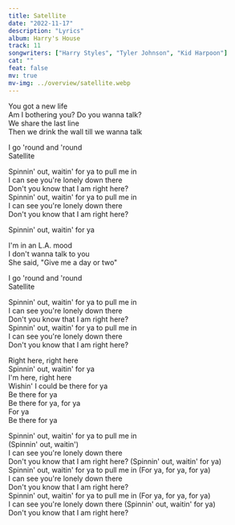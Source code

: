 ```yaml
---
title: Satellite
date: "2022-11-17"
description: "Lyrics"
album: Harry's House
track: 11
songwriters: ["Harry Styles", "Tyler Johnson", "Kid Harpoon"]
cat: ""
feat: false
mv: true
mv-img: ../overview/satellite.webp
---
```


<p className="verse-one">
You got a new life <br />
Am I bothering you? Do you wanna talk? <br />
We share the last line <br />
Then we drink the wall till we wanna talk <br />
</p>
<p className="pre-chorus">
I go 'round and 'round <br />
Satellite <br />
</p>
<p className="chorus">
Spinnin' out, waitin' for ya to pull me in <br />
I can see you're lonely down there <br />
Don't you know that I am right here? <br />
Spinnin' out, waitin' for ya to pull me in <br />
I can see you're lonely down there <br />
Don't you know that I am right here? <br />
</p>
<p className="post-chorus">
Spinnin' out, waitin' for ya <br />
</p>
<p className="verse-two">
I'm in an L.A. mood <br />
I don't wanna talk to you <br />
She said, "Give me a day or two" <br />
</p>
<p className="pre-chorus">
I go 'round and 'round <br />
Satellite <br />
</p>
<p className="chorus">
Spinnin' out, waitin' for ya to pull me in <br />
I can see you're lonely down there <br />
Don't you know that I am right here? <br />
Spinnin' out, waitin' for ya to pull me in <br />
I can see you're lonely down there <br />
Don't you know that I am right here? <br />
</p>
<p className="bridge">
Right here, right here <br />
Spinnin' out, waitin' for ya <br />
I'm here, right here <br />
Wishin' I could be there for ya <br />
Be there for ya <br />
Be there for ya, for ya <br />
For ya <br />
Be there for ya <br />
</p>
<p className="chorus">
Spinnin' out, waitin' for ya to pull me in  <br />(Spinnin' out, waitin') <br />
I can see you're lonely down there <br />
Don't you know that I am right here? (Spinnin' out, waitin' for ya) <br />
Spinnin' out, waitin' for ya to pull me in (For ya, for ya, for ya) <br />
I can see you're lonely down there <br />
Don't you know that I am right here? <br />
Spinnin' out, waitin' for ya to pull me in (For ya, for ya, for ya) <br />
I can see you're lonely down there (Spinnin' out, waitin' for ya) <br />
Don't you know that I am right here? <br />
</p>
